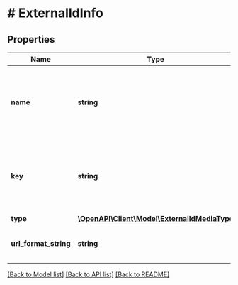 # # ExternalIdInfo

## Properties

Name | Type | Description | Notes
------------ | ------------- | ------------- | -------------
**name** | **string** | Gets or sets the display name of the external id provider (IE: IMDB, MusicBrainz, etc). | [optional]
**key** | **string** | Gets or sets the unique key for this id. This key should be unique across all providers. | [optional]
**type** | [**\OpenAPI\Client\Model\ExternalIdMediaType**](ExternalIdMediaType.md) |  | [optional]
**url_format_string** | **string** | Gets or sets the URL format string. | [optional]

[[Back to Model list]](../../README.md#models) [[Back to API list]](../../README.md#endpoints) [[Back to README]](../../README.md)
